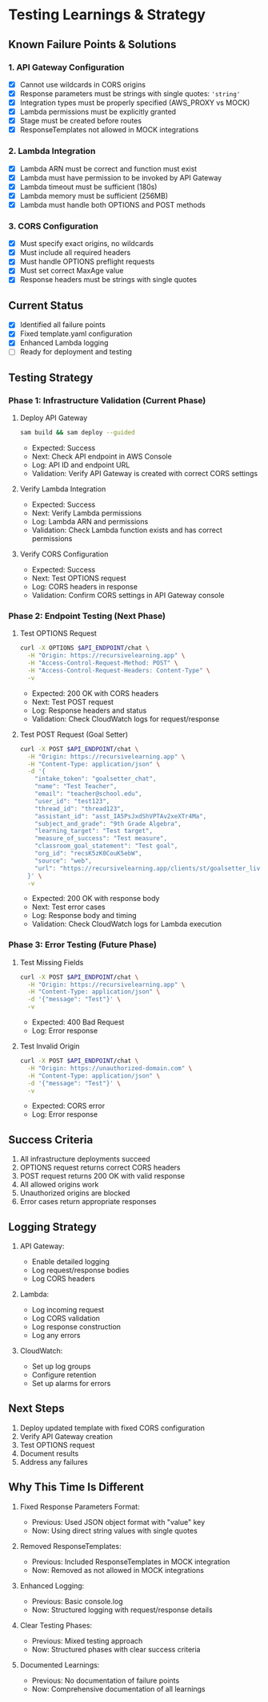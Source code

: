 # Testing Learnings & Strategy

## Known Failure Points & Solutions

### 1. API Gateway Configuration
- [x] Cannot use wildcards in CORS origins
- [x] Response parameters must be strings with single quotes: `'string'`
- [x] Integration types must be properly specified (AWS_PROXY vs MOCK)
- [x] Lambda permissions must be explicitly granted
- [x] Stage must be created before routes
- [x] ResponseTemplates not allowed in MOCK integrations

### 2. Lambda Integration
- [x] Lambda ARN must be correct and function must exist
- [x] Lambda must have permission to be invoked by API Gateway
- [x] Lambda timeout must be sufficient (180s)
- [x] Lambda memory must be sufficient (256MB)
- [x] Lambda must handle both OPTIONS and POST methods

### 3. CORS Configuration
- [x] Must specify exact origins, no wildcards
- [x] Must include all required headers
- [x] Must handle OPTIONS preflight requests
- [x] Must set correct MaxAge value
- [x] Response headers must be strings with single quotes

## Current Status
- [x] Identified all failure points
- [x] Fixed template.yaml configuration
- [x] Enhanced Lambda logging
- [ ] Ready for deployment and testing

## Testing Strategy

### Phase 1: Infrastructure Validation (Current Phase)
1. Deploy API Gateway
   ```bash
   sam build && sam deploy --guided
   ```
   - Expected: Success
   - Next: Check API endpoint in AWS Console
   - Log: API ID and endpoint URL
   - Validation: Verify API Gateway is created with correct CORS settings

2. Verify Lambda Integration
   - Expected: Success
   - Next: Verify Lambda permissions
   - Log: Lambda ARN and permissions
   - Validation: Check Lambda function exists and has correct permissions

3. Verify CORS Configuration
   - Expected: Success
   - Next: Test OPTIONS request
   - Log: CORS headers in response
   - Validation: Confirm CORS settings in API Gateway console

### Phase 2: Endpoint Testing (Next Phase)
1. Test OPTIONS Request
   ```bash
   curl -X OPTIONS $API_ENDPOINT/chat \
     -H "Origin: https://recursivelearning.app" \
     -H "Access-Control-Request-Method: POST" \
     -H "Access-Control-Request-Headers: Content-Type" \
     -v
   ```
   - Expected: 200 OK with CORS headers
   - Next: Test POST request
   - Log: Response headers and status
   - Validation: Check CloudWatch logs for request/response

2. Test POST Request (Goal Setter)
   ```bash
   curl -X POST $API_ENDPOINT/chat \
     -H "Origin: https://recursivelearning.app" \
     -H "Content-Type: application/json" \
     -d '{
       "intake_token": "goalsetter_chat",
       "name": "Test Teacher",
       "email": "teacher@school.edu",
       "user_id": "test123",
       "thread_id": "thread123",
       "assistant_id": "asst_IA5PsJxdShVPTAv2xeXTr4Ma",
       "subject_and_grade": "9th Grade Algebra",
       "learning_target": "Test target",
       "measure_of_success": "Test measure",
       "classroom_goal_statement": "Test goal",
       "org_id": "recsK5zK0CouK5ebW",
       "source": "web",
       "url": "https://recursivelearning.app/clients/st/goalsetter_live.html"
     }' \
     -v
   ```
   - Expected: 200 OK with response body
   - Next: Test error cases
   - Log: Response body and timing
   - Validation: Check CloudWatch logs for Lambda execution

### Phase 3: Error Testing (Future Phase)
1. Test Missing Fields
   ```bash
   curl -X POST $API_ENDPOINT/chat \
     -H "Origin: https://recursivelearning.app" \
     -H "Content-Type: application/json" \
     -d '{"message": "Test"}' \
     -v
   ```
   - Expected: 400 Bad Request
   - Log: Error response

2. Test Invalid Origin
   ```bash
   curl -X POST $API_ENDPOINT/chat \
     -H "Origin: https://unauthorized-domain.com" \
     -H "Content-Type: application/json" \
     -d '{"message": "Test"}' \
     -v
   ```
   - Expected: CORS error
   - Log: Error response

## Success Criteria
1. All infrastructure deployments succeed
2. OPTIONS request returns correct CORS headers
3. POST request returns 200 OK with valid response
4. All allowed origins work
5. Unauthorized origins are blocked
6. Error cases return appropriate responses

## Logging Strategy
1. API Gateway:
   - Enable detailed logging
   - Log request/response bodies
   - Log CORS headers

2. Lambda:
   - Log incoming request
   - Log CORS validation
   - Log response construction
   - Log any errors

3. CloudWatch:
   - Set up log groups
   - Configure retention
   - Set up alarms for errors

## Next Steps
1. Deploy updated template with fixed CORS configuration
2. Verify API Gateway creation
3. Test OPTIONS request
4. Document results
5. Address any failures

## Why This Time Is Different
1. Fixed Response Parameters Format:
   - Previous: Used JSON object format with "value" key
   - Now: Using direct string values with single quotes

2. Removed ResponseTemplates:
   - Previous: Included ResponseTemplates in MOCK integration
   - Now: Removed as not allowed in MOCK integrations

3. Enhanced Logging:
   - Previous: Basic console.log
   - Now: Structured logging with request/response details

4. Clear Testing Phases:
   - Previous: Mixed testing approach
   - Now: Structured phases with clear success criteria

5. Documented Learnings:
   - Previous: No documentation of failure points
   - Now: Comprehensive documentation of all learnings 